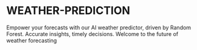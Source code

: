 # WEATHER-PREDICTION
Empower your forecasts with our AI weather predictor, driven by Random Forest. Accurate insights, timely decisions. Welcome to the future of weather forecasting
